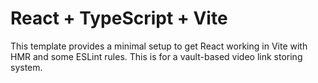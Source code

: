 # React + TypeScript + Vite

This template provides a minimal setup to get React working in Vite with HMR and some ESLint rules. This is for a vault-based video link storing system.
